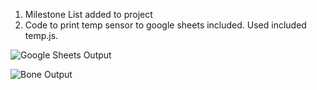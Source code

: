 1. Milestone List added to project
2. Code to print temp sensor to google sheets included. Used included temp.js.

![Google Sheets Output](https://github.com/Briant717/ECE434/tree/master/hw10/pics/bonedata.png "Google Sheets Output")

![Bone Output](https://github.com/Briant717/ECE434/tree/master/hw10/pics/coderun.png "Bone Output")